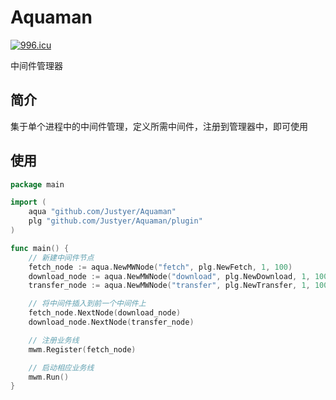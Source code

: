 # Aquaman

[![996.icu](https://img.shields.io/badge/link-996.icu-red.svg)](https://996.icu)

中间件管理器

## 简介
集于单个进程中的中间件管理，定义所需中间件，注册到管理器中，即可使用

## 使用

```go
package main

import (
	aqua "github.com/Justyer/Aquaman"
	plg "github.com/Justyer/Aquaman/plugin"
)

func main() {
	// 新建中间件节点
	fetch_node := aqua.NewMWNode("fetch", plg.NewFetch, 1, 100)
	download_node := aqua.NewMWNode("download", plg.NewDownload, 1, 100)
	transfer_node := aqua.NewMWNode("transfer", plg.NewTransfer, 1, 100)

	// 将中间件插入到前一个中间件上
	fetch_node.NextNode(download_node)
	download_node.NextNode(transfer_node)

	// 注册业务线
	mwm.Register(fetch_node)

	// 启动相应业务线
	mwm.Run()
}
```